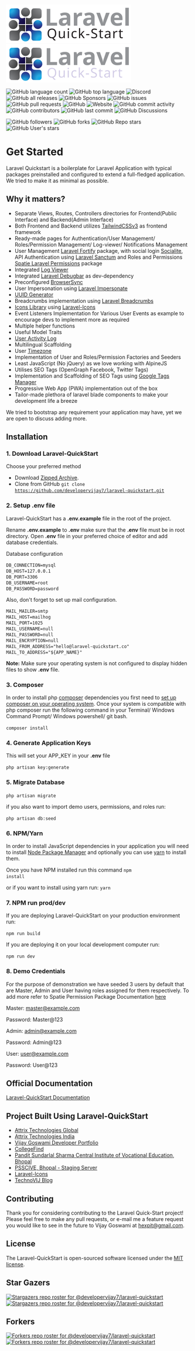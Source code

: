 ![Laravel-QuickStart Logo](https://raw.githubusercontent.com/developervijay7/laravel-quickstart/2c97a0c0e46f48dd3f10989292bd4f824fdbce52/resources/images/logo.svg#gh-light-mode-only)
![Laravel-QuickStart Logo](https://raw.githubusercontent.com/developervijay7/laravel-quickstart/2c97a0c0e46f48dd3f10989292bd4f824fdbce52/resources/images/logo-dark.svg#gh-dark-mode-only)

![GitHub language count](https://img.shields.io/github/languages/count/developervijay7/laravel-quickstart?style=plastic)
![GitHub top language](https://img.shields.io/github/languages/top/developervijay7/laravel-quickstart?style=plastic)
![Discord](https://img.shields.io/discord/959485139354791936?style=plastic)
![GitHub all releases](https://img.shields.io/github/downloads/developervijay7/laravel-quickstart/total?style=plastic)
![GitHub Sponsors](https://img.shields.io/github/sponsors/developervijay7?style=plastic)
![GitHub issues](https://img.shields.io/github/issues/developervijay7/laravel-quickstart?style=plastic)
![GitHub pull requests](https://img.shields.io/github/issues-pr/developervijay7/laravel-quickstart)
![GitHub](https://img.shields.io/github/license/developervijay7/laravel-quickstart)
![Website](https://img.shields.io/website?down_color=red&down_message=down&style=plastic&up_color=green&up_message=up&url=https%3A%2F%2Flaravel-quickstart.co)
![GitHub commit activity](https://img.shields.io/github/commit-activity/w/developervijay7/laravel-quickstart)
![GitHub contributors](https://img.shields.io/github/contributors/developervijay7/laravel-quickstart)
![GitHub last commit](https://img.shields.io/github/last-commit/developervijay7/laravel-quickstart)
![GitHub Discussions](https://img.shields.io/github/discussions/developervijay7/laravel-quickstart)


![GitHub followers](https://img.shields.io/github/followers/developervijay7?style=social)
![GitHub forks](https://img.shields.io/github/forks/developervijay7/laravel-quickstart?style=social)
![GitHub Repo stars](https://img.shields.io/github/stars/developervijay7/laravel-quickstart?style=social)
![GitHub User's stars](https://img.shields.io/github/stars/developervijay7?affiliations=OWNER&style=social)

# Get Started

Laravel Quickstart is a boilerplate for Laravel Application with typical packages preinstalled and configured to extend a full-fledged application. We tried to make it as minimal as possible.

## Why it matters?
- Separate Views, Routes, Controllers directories for Frontend(Public Interface) and Backend(Admin Interface)
- Both Frontend and Backend utilizes [TailwindCSSv3](https://tailwindcss.com/) as frontend framework
- Ready-made pages for Authentication/User Management/ Roles/Permission Management/ Log-viewer/ Notifications Management
- User Management [Laravel Fortify](https://github.com/laravel/fortify) package, with social login [Socialite](https://github.com/laravel/socialite), API Authentication using [Laravel Sanctum](https://github.com/laravel/sanctum) and Roles and Permissions [Spatie Laravel Permissions](https://github.com/spatie/laravel-permission) package
- Integrated [Log Viewer](https://github.com/ARCANEDEV/LogViewer)
- Integrated [Laravel Debugbar](https://github.com/barryvdh/laravel-debugbar) as dev-dependency
- Preconfigured [BrowserSync](https://browsersync.io/)
- User Impersonation using [Laravel Impersonate](https://github.com/404labfr/laravel-impersonate)
- [UUID Generator](https://github.com/ramsey/uuid)
- Breadcrumbs implementation using [Laravel Breadcrumbs](https://github.com/tabuna/breadcrumbs)
- [Icons Library](https://laravel-icons.com) using [Laravel-Icons](https://github.com/developervijay7/laravel-icons)
- Event Listeners Implementation for Various User Events as example to encourage devs to implement more as required
- Multiple helper functions
- Useful Model Traits
- [User Activity Log](https://github.com/spatie/laravel-activitylog)
- Multilingual Scaffolding
- User [Timezone](https://github.com/jamesmills/laravel-timezone)
- Implementation of User and Roles/Permission Factories and Seeders
- Least JavaScript (No jQuery) as we love working with AlpineJS
- Utilises SEO Tags (OpenGraph Facebook, Twitter Tags)
- Implementation and Scaffolding of SEO Tags using [Google Tags Manager](https://tagmanager.google.com)
- Progressive Web App (PWA) implementation out of the box
- Tailor-made plethora of laravel blade components to make your development life a breeze 


We tried to bootstrap any requirement your application may have, yet we are open to discuss adding more. 

## Installation

### 1. Download Laravel-QuickStart 
Choose your preferred method
- Download [Zipped Archive](https://github.com/developervijay7/laravel-quickstart/archive/refs/heads/main.zip).
- Clone from GitHub <code>git clone https://github.com/developervijay7/laravel-quickstart.git</code>

### 2. Setup .env file
Laravel-QuickStart has a **.env.example** file in the root of the project.

Rename **.env.example** to **.env**  make sure that the **.env** file must be in root directory. 
Open **.env** file in your preferred choice of editor and add database credentials.

Database configuration

```dotenv
DB_CONNECTION=mysql
DB_HOST=127.0.0.1
DB_PORT=3306
DB_USERNAME=root
DB_PASSWORD=password
```

Also, don't forget to set up mail configuration.

```dotenv
MAIL_MAILER=smtp
MAIL_HOST=mailhog
MAIL_PORT=1025
MAIL_USERNAME=null
MAIL_PASSWORD=null
MAIL_ENCRYPTION=null
MAIL_FROM_ADDRESS="hello@laravel-quickstart.co"
MAIL_TO_ADDRESS="${APP_NAME}"
```

**Note:** Make sure your operating system is not configured to display hidden files to show **.env** file.

### 3. Composer
In order to install php [composer]() dependencies you first need to [set up composer on your operating system]().
Once your system is compatible with php composer run the following command in your Terminal/ Windows Command Prompt/ Windows powershell/ git bash.

<code>composer install</code>

### 4. Generate Application Keys
This will set your APP_KEY in your **.env** file

<code>php artisan key:generate</code>

### 5. Migrate Database

<code>php artisan migrate</code>

if you also want to import demo users, permissions, and roles run:

<code>php artisan db:seed</code>


### 6. NPM/Yarn
In order to install JavaScript dependencies in your application you will need to install [Node Package Manager]()
and optionally you can use [yarn]() to install them.

Once you have NPM installed run this command
<code>npm install</code>

or if you want to install using yarn run:
<code>yarn</code>


### 7. NPM run prod/dev
If you are deploying Laravel-QuickStart on your production environment run:

<code>npm run build</code>

If you are deploying it on your local development computer run:

<code>npm run dev</code>

### 8. Demo Credentials
For the purpose of demonstration we have seeded 3 users by default that are Master, Admin and User having roles assigned for them respectively.
To add more refer to Spatie Permission Package Documentation [here](https://spatie.be/docs/laravel-permission/v5/introduction)

Master: master@example.com

Password: Master@123

Admin: admin@example.com

Password: Admin@123

User: user@example.com

Password: User@123


## Official Documentation
[Laravel-QuickStart Documentation](http://docs.laravel-quickstart.com)


## Project Built Using Laravel-QuickStart

- [Attrix Technologies Global](https://www.attrixtech.com)
- [Attrix Technologies India](https://www.attrixtech.in)
- [Vijay Goswami Developer Portfolio](https://vijaygoswami.in)
- [CollegeFind](https://collegefind.in)
- [Pandit Sundarlal Sharma Central Institute of Vocational Education, Bhopal](http://psscive.ac.in)
- [PSSCIVE, Bhopal - Staging Server](https://psscive.in)
- [Laravel-Icons](https://laravel-icons.com)
- [TechnoVIJ Blog](https://technovij.com)

## Contributing

Thank you for considering contributing to the Laravel Quick-Start
project! Please feel free to make any pull requests, or e-mail me a feature request you would like to see in the future to Vijay Goswami at [hexpit@gmail.com](mailto:hexpit@gmail.com).

## License

The Laravel-QuickStart is open-sourced software licensed under the  [MIT license](https://opensource.org/licenses/MIT).

## Star Gazers
[![Stargazers repo roster for @developervijay7/laravel-quickstart](https://reporoster.com/stars/developervijay7/laravel-quickstart)](https://github.com/developervijay7/laravel-quickstart/stargazers#gh-light-mode-only)
[![Stargazers repo roster for @developervijay7/laravel-quickstart](https://reporoster.com/stars/dark/developervijay7/laravel-quickstart)](https://github.com/developervijay7/laravel-quickstart/stargazers#gh-dark-mode-only)

## Forkers
[![Forkers repo roster for @developervijay7/laravel-quickstart](https://reporoster.com/forks/developervijay7/laravel-quickstart)](https://github.com/developervijay7/laravel-quickstart/network/members#gh-light-mode-only)
[![Forkers repo roster for @developervijay7/laravel-quickstart](https://reporoster.com/forks/dark/developervijay7/laravel-quickstart)](https://github.com/developervijay7/laravel-quickstart/network/members#gh-dark-mode-only)

